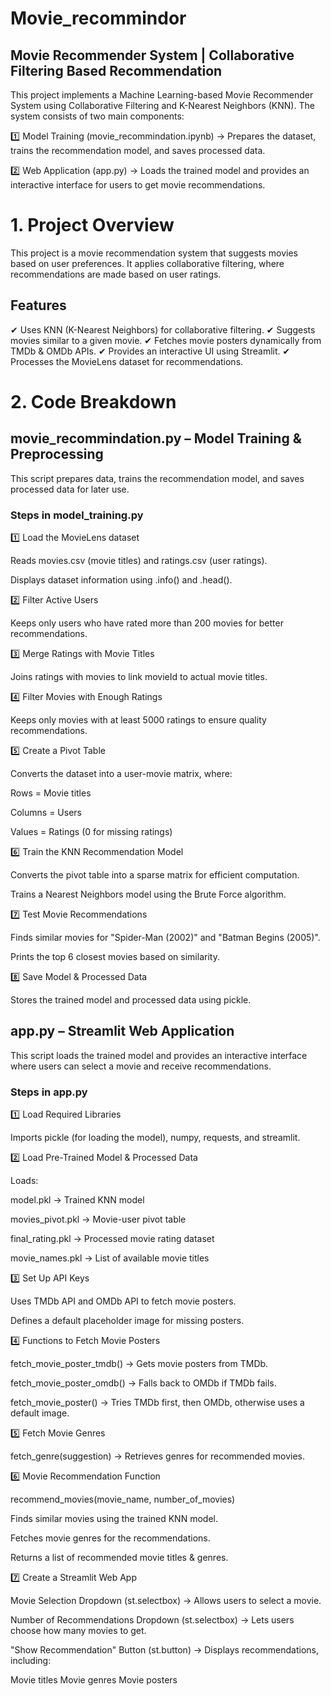 # Movie_recommindor

## Movie Recommender System | Collaborative Filtering Based Recommendation
This project implements a Machine Learning-based Movie Recommender System using Collaborative Filtering and K-Nearest Neighbors (KNN). The system consists of two main components:

1️⃣ Model Training (movie_recommindation.ipynb) → Prepares the dataset, trains the recommendation model, and saves processed data.

2️⃣ Web Application (app.py) → Loads the trained model and provides an interactive interface for users to get movie recommendations.

# 1. **Project Overview**
This project is a movie recommendation system that suggests movies based on user preferences. It applies collaborative filtering, where recommendations are made based on user ratings.

## **Features**
✔ Uses KNN (K-Nearest Neighbors) for collaborative filtering.
✔ Suggests movies similar to a given movie.
✔ Fetches movie posters dynamically from TMDb & OMDb APIs.
✔ Provides an interactive UI using Streamlit.
✔ Processes the MovieLens dataset for recommendations.

# 2. **Code Breakdown**
## **movie_recommindation.py – Model Training & Preprocessing**

This script prepares data, trains the recommendation model, and saves processed data for later use.

### **Steps in model_training.py**
1️⃣ Load the MovieLens dataset

Reads movies.csv (movie titles) and ratings.csv (user ratings).

Displays dataset information using .info() and .head().

2️⃣ Filter Active Users

Keeps only users who have rated more than 200 movies for better recommendations.

3️⃣ Merge Ratings with Movie Titles

Joins ratings with movies to link movieId to actual movie titles.

4️⃣ Filter Movies with Enough Ratings

Keeps only movies with at least 5000 ratings to ensure quality recommendations.

5️⃣ Create a Pivot Table

Converts the dataset into a user-movie matrix, where:

Rows = Movie titles

Columns = Users

Values = Ratings (0 for missing ratings)

6️⃣ Train the KNN Recommendation Model

Converts the pivot table into a sparse matrix for efficient computation.

Trains a Nearest Neighbors model using the Brute Force algorithm.

7️⃣ Test Movie Recommendations

Finds similar movies for "Spider-Man (2002)" and "Batman Begins (2005)".

Prints the top 6 closest movies based on similarity.

8️⃣ Save Model & Processed Data

Stores the trained model and processed data using pickle.

## **app.py – Streamlit Web Application**

This script loads the trained model and provides an interactive interface where users can select a movie and receive recommendations.

### **Steps in app.py**

1️⃣ Load Required Libraries

Imports pickle (for loading the model), numpy, requests, and streamlit.

2️⃣ Load Pre-Trained Model & Processed Data

Loads:

model.pkl → Trained KNN model

movies_pivot.pkl → Movie-user pivot table

final_rating.pkl → Processed movie rating dataset

movie_names.pkl → List of available movie titles

3️⃣ Set Up API Keys

Uses TMDb API and OMDb API to fetch movie posters.

Defines a default placeholder image for missing posters.

4️⃣ Functions to Fetch Movie Posters

fetch_movie_poster_tmdb() → Gets movie posters from TMDb.

fetch_movie_poster_omdb() → Falls back to OMDb if TMDb fails.

fetch_movie_poster() → Tries TMDb first, then OMDb, otherwise uses a default image.

5️⃣ Fetch Movie Genres

fetch_genre(suggestion) → Retrieves genres for recommended movies.

6️⃣ Movie Recommendation Function

recommend_movies(movie_name, number_of_movies)

Finds similar movies using the trained KNN model.

Fetches movie genres for the recommendations.

Returns a list of recommended movie titles & genres.

7️⃣ Create a Streamlit Web App

Movie Selection Dropdown (st.selectbox) → Allows users to select a movie.

Number of Recommendations Dropdown (st.selectbox) → Lets users choose how many movies to get.

"Show Recommendation" Button (st.button) → Displays recommendations, including:

Movie titles
Movie genres
Movie posters
